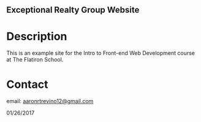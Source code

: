 Exceptional Realty Group Website
---

# Description

This is an example site for the Intro to Front-end Web Development course at The Flatiron School.

# Contact

email: aaronrtrevino12@gmail.com

01/26/2017
